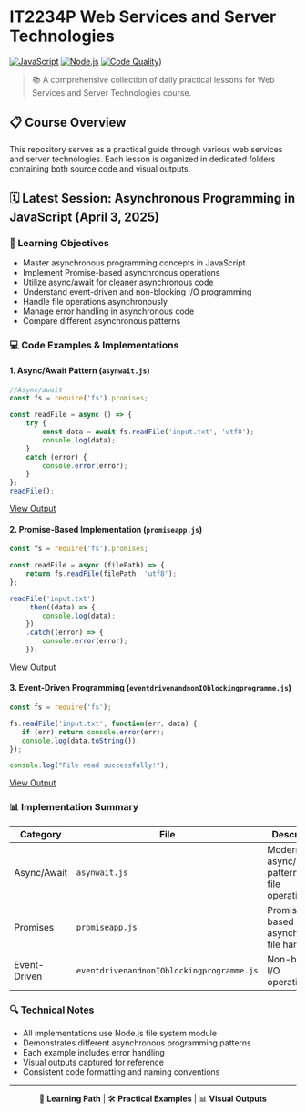 # IT2234P Web Services and Server Technologies

[![JavaScript](https://img.shields.io/badge/JavaScript-F7DF1E?style=for-the-badge&logo=javascript&logoColor=black)](https://developer.mozilla.org/en-US/docs/Web/JavaScript)
[![Node.js](https://img.shields.io/badge/Node.js-43853D?style=for-the-badge&logo=node.js&logoColor=white)](https://nodejs.org/)
[![Code Quality](https://img.shields.io/badge/Code%20Quality-A-brightgreen?style=for-the-badge)]())

> 📚 A comprehensive collection of daily practical lessons for Web Services and Server Technologies course.

## 📋 Course Overview

This repository serves as a practical guide through various web services and server technologies. Each lesson is organized in dedicated folders containing both source code and visual outputs.

## 🗓️ Latest Session: Asynchronous Programming in JavaScript (April 3, 2025)

### 🎯 Learning Objectives

- Master asynchronous programming concepts in JavaScript
- Implement Promise-based asynchronous operations
- Utilize async/await for cleaner asynchronous code
- Understand event-driven and non-blocking I/O programming
- Handle file operations asynchronously
- Manage error handling in asynchronous code
- Compare different asynchronous patterns

### 💻 Code Examples & Implementations

#### 1. Async/Await Pattern (`asynwait.js`)
```javascript
//Async/await
const fs = require('fs').promises;

const readFile = async () => {
    try {
        const data = await fs.readFile('input.txt', 'utf8');
        console.log(data); 
    }
    catch (error) {
        console.error(error); 
    }
}; 
readFile();
```
[View Output](asynwait.png)

#### 2. Promise-Based Implementation (`promiseapp.js`)
```javascript
const fs = require('fs').promises;

const readFile = async (filePath) => {
    return fs.readFile(filePath, 'utf8');
};

readFile('input.txt')
    .then((data) => {
        console.log(data);
    })
    .catch((error) => {
        console.error(error);
    });
```
[View Output](promiseapp.png)

#### 3. Event-Driven Programming (`eventdrivenandnonIOblockingprogramme.js`)
```javascript
const fs = require('fs');

fs.readFile('input.txt', function(err, data) {
   if (err) return console.error(err);
   console.log(data.toString());
});

console.log("File read successfully!");
```
[View Output](eventdrivenandnonIOblockingprogramme.png)

### 📊 Implementation Summary

| Category | File | Description | Output |
|----------|------|-------------|--------|
| Async/Await | `asynwait.js` | Modern async/await pattern for file operations | [View](asynwait.png) |
| Promises | `promiseapp.js` | Promise-based asynchronous file handling | [View](promiseapp.png) |
| Event-Driven | `eventdrivenandnonIOblockingprogramme.js` | Non-blocking I/O operations | [View](eventdrivenandnonIOblockingprogramme.png) |

### 🔍 Technical Notes

- All implementations use Node.js file system module
- Demonstrates different asynchronous programming patterns
- Each example includes error handling
- Visual outputs captured for reference
- Consistent code formatting and naming conventions

---

<div align="center">

📖 **Learning Path** | 🛠️ **Practical Examples** | 📊 **Visual Outputs**

</div>